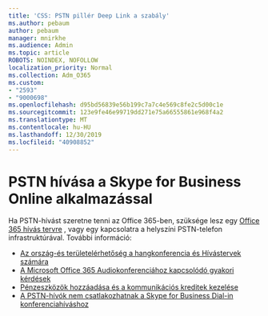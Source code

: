 ```yaml
---
title: 'CSS: PSTN pillér Deep Link a szabály'
ms.author: pebaum
author: pebaum
manager: mnirkhe
ms.audience: Admin
ms.topic: article
ROBOTS: NOINDEX, NOFOLLOW
localization_priority: Normal
ms.collection: Adm_O365
ms.custom:
- "2593"
- "9000698"
ms.openlocfilehash: d95bd56839e56b199c7a7c4e569c8fe2c5d00c1e
ms.sourcegitcommit: 123e9fe46e99719dd271e75a66555861e968f4a2
ms.translationtype: MT
ms.contentlocale: hu-HU
ms.lasthandoff: 12/30/2019
ms.locfileid: "40908852"
---
```

# <a name="pstn-calling-with-skype-for-business-online"></a>PSTN hívása a Skype for Business Online alkalmazással

Ha PSTN-hívást szeretne tenni az Office 365-ben, szüksége lesz egy [Office 365 hívás tervre](https://docs.microsoft.com/microsoftteams/what-is-phone-system-in-office-365#more-about-calling-plans) , vagy egy kapcsolatra a helyszíni PSTN-telefon infrastruktúrával. További információ:

- [Az ország-és területelérhetőség a hangkonferencia és Hívástervek számára](https://docs.microsoft.com/microsoftteams/country-and-region-availability-for-audio-conferencing-and-calling-plans/country-and-region-availability-for-audio-conferencing-and-calling-plans)
- [A Microsoft Office 365 Audiokonferenciához kapcsolódó gyakori kérdések](https://docs.microsoft.com/microsoftteams/audio-conferencing-common-questions)
- [Pénzeszközök hozzáadása és a kommunikációs kreditek kezelése](https://docs.microsoft.com/microsoftteams/add-funds-and-manage-communications-credits)
- [A PSTN-hívók nem csatlakozhatnak a Skype for Business Dial-in konferenciahíváshoz](https://docs.microsoft.com/SkypeForBusiness/troubleshoot/online-conferencing/pstn-callers-cant-join-dial-in-call)
